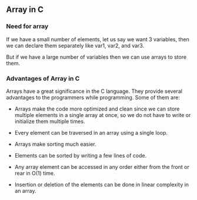 ## Array in C

### Need for array
If we have a small number of elements, let us say we want 3 variables, then we can declare them separately like var1, var2, and var3. 

But if we have a large number of variables then we can use arrays to store them.

### Advantages of Array in C

Arrays have a great significance in the C language. They provide several advantages to the programmers while programming. Some of them are:
- Arrays make the code more optimized and clean since we can store multiple elements in a single array at once, so we do not have to write or initialize them multiple times.
- Every element can be traversed in an array using a single loop.

- Arrays make sorting much easier.

- Elements can be sorted by writing a few lines of code.

- Any array element can be accessed in any order either from the front or rear in O(1) time.


- Insertion or deletion of the elements can be done in linear complexity in an array.